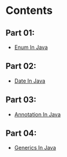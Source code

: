 # Contents

## Part 01:
- [Enum In Java](https://github.com/anu3dev/learningJava/)

## Part 02:
- [Date In Java](https://github.com/anu3dev/learningJava/)

## Part 03:
- [Annotation In Java](https://github.com/anu3dev/learningJava/)

## Part 04:
- [Generics In Java](https://github.com/anu3dev/learningJava/)